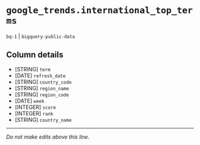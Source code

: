 # `google_trends.international_top_terms`
`bq-1` | `bigquery-public-data`

## Column details
* [STRING]    `term`
* [DATE]      `refresh_date`
* [STRING]    `country_code`
* [STRING]    `region_name`
* [STRING]    `region_code`
* [DATE]      `week`
* [INTEGER]   `score`
* [INTEGER]   `rank`
* [STRING]    `country_name`

-------------------------------------------------------------------------------
*Do not make edits above this line.*
